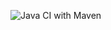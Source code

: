 ![Java CI with Maven](https://github.com/austheimjr/Yatzy/workflows/Java%20CI%20with%20Maven/badge.svg)